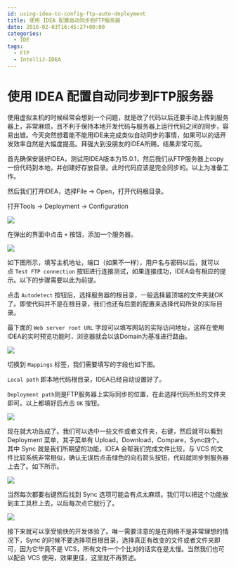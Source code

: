 ```yaml
---
id: using-idea-to-config-ftp-auto-deployment
title: 使用 IDEA 配置自动同步到FTP服务器
date: 2016-02-03T16:45:27+00:00
categories:
  - IDE
tags:
  - FTP
  - IntelliJ-IDEA
---
```


# 使用 IDEA 配置自动同步到FTP服务器

使用虚拟主机的时候经常会想到一个问题，就是改了代码以后还要手动上传到服务器上，非常麻烦，且不利于保持本地开发代码与服务器上运行代码之间的同步，容易出错。今天突然想着能不能用IDE来完成类似自动同步的事情，如果可以的话开发效率自然是大幅度提高。拜强大到没朋友的IDEA所赐，结果非常可观。

首先确保安装好IDEA，测试用IDEA版本为15.0.1，然后我们从FTP服务器上copy一份代码到本地，并创建好存放目录。此时代码应该是完全同步的。以上为准备工作。

<!--more-->

然后我们打开IDEA，选择File -> Open，打开代码根目录。

打开Tools -> Deployment -> Configuration

![](https://user-images.githubusercontent.com/5960988/48595786-3d227c00-e991-11e8-8b42-bbf3f871ab10.png)

在弹出的界面中点击 `+` 按钮，添加一个服务器。

![](https://user-images.githubusercontent.com/5960988/48595787-3dbb1280-e991-11e8-9519-0876ffc4f595.png)

如下图所示，填写主机地址，端口（如果不一样），用户名与密码以后，就可以点 `Test FTP connection` 按钮进行连接测试，如果连接成功，IDEA会有相应的提示。以下的步骤需要以此为前提。

点击 `Autodetect` 按钮后，选择服务器的根目录，一般选择最顶端的文件夹就OK了。即使代码并不是在根目录，我们也还有后面的配置来选择代码所处的实际目录。

最下面的 `Web server root URL` 字段可以填写网站的实际访问地址，这样在使用IDEA的实时预览功能时，浏览器就会以该Domain为基准进行路由。

![](https://user-images.githubusercontent.com/5960988/48595788-3dbb1280-e991-11e8-9438-a8d09ef6921f.png)

切换到 `Mappings` 标签，我们需要填写的字段也如下图。

`Local path` 即本地代码根目录，IDEA已经自动设置好了。

`Deployment path`则是FTP服务器上实际同步的位置，在此选择代码所处的文件夹即可。以上都填好后点击 `OK` 按钮。

![](https://user-images.githubusercontent.com/5960988/48595789-3dbb1280-e991-11e8-9332-0cbd1058f81d.png)

现在就大功告成了。我们可以选中一些文件或者文件夹，右键，然后就可以看到 Deployment 菜单，其子菜单有 Upload，Download，Compare，Sync四个。其中 Sync 就是我们所期望的功能，IDEA 会帮我们完成文件比较，与 VCS 的文件比较系统非常相似，确认无误后点击绿色的向右箭头按钮，代码就同步到服务器上去了。如下所示。

![](https://user-images.githubusercontent.com/5960988/48595790-3e53a900-e991-11e8-80bf-0f6212ac3d70.png)

当然每次都要右键然后找到 Sync 选项可能会有点太麻烦。我们可以把这个功能放到主工具栏上去，以后每次点它就行了。

![](https://user-images.githubusercontent.com/5960988/48595791-3e53a900-e991-11e8-9a35-1116a1f7461f.png)

接下来就可以享受愉快的开发体验了。唯一需要注意的是在网络不是非常理想的情况下，Sync 的时候不要选择项目根目录，选择真正有改变的文件或者文件夹即可，因为它毕竟不是 VCS，所有文件一个个比对的话实在是太慢。当然我们也可以配合 VCS 使用，效果更佳，这里就不再赘述。
